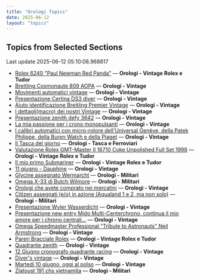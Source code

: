```yaml
---
title: "Orologi Topics"
date: 2025-06-12
layout: "topics"
---
```


## Topics from Selected Sections

Last update 2025-06-12 05:10:08.968617

- [Rolex 6240 "Paul Newman Red Panda"](https://orologi.forumfree.it/?t=80675837) — **Orologi - Vintage Rolex e Tudor**
- [Breitling Cosmonaute 809 AOPA](https://orologi.forumfree.it/?t=80718580) — **Orologi - Vintage**
- [Movimenti automatici vintage](https://orologi.forumfree.it/?t=80720480) — **Orologi - Vintage**
- [Presentazione Certina DS3 diver](https://orologi.forumfree.it/?t=80715969) — **Orologi - Vintage**
- [Aiuto identificazione Breitling Premier Vintage](https://orologi.forumfree.it/?t=80721136) — **Orologi - Vintage**
- [I dettagli(macro) dei nostri Vintage](https://orologi.forumfree.it/?t=80396891) — **Orologi - Vintage**
- [Presentazione zenith defy 3642](https://orologi.forumfree.it/?t=80717818) — **Orologi - Vintage**
- [La mia passione per i crono monopulsanti](https://orologi.forumfree.it/?t=74813566) — **Orologi - Vintage**
- [I calibri automatici con micro-rotore dell'Universal Genève, della Patek Philippe, della Buren Watch e della Piaget](https://orologi.forumfree.it/?t=80701756) — **Orologi - Vintage**
- [Il Tasca del giorno](https://orologi.forumfree.it/?t=80702163) — **Orologi - Tasca e Ferroviari**
- [Valutazione Rolex GMT-Master II 16710 Coke Unpolished Full Set 1998](https://orologi.forumfree.it/?t=80721673) — **Orologi - Vintage Rolex e Tudor**
- [Il mio primo Submariner](https://orologi.forumfree.it/?t=80696857) — **Orologi - Vintage Rolex e Tudor**
- [11 giugno - Dauphine](https://orologi.forumfree.it/?t=80720859) — **Orologi - Vintage**
- [Glycine assegnato Wermarcht](https://orologi.forumfree.it/?t=80719676) — **Orologi - Militari**
- [Omega X-33 di Butch Wilmore](https://orologi.forumfree.it/?t=80594788) — **Orologi - Militari**
- [Orologi che avete comprato nei mercatini](https://orologi.forumfree.it/?t=80718165) — **Orologi - Vintage**
- [Citizen assegnati (e/o) in azione (Aqualand 1 e 2, ma non solo)](https://orologi.forumfree.it/?t=77358351) — **Orologi - Militari**
- [Presentazione Wyler Wasserdicht](https://orologi.forumfree.it/?t=80717742) — **Orologi - Vintage**
- [Presentazione new entry Mido Multi-Centerchrono, continua il mio amore per i chrono centrali…](https://orologi.forumfree.it/?t=80721618) — **Orologi - Vintage**
- [Omega Speedmaster Professional "Tribute to Astronauts" Neil Armstrong](https://orologi.forumfree.it/?t=80642751) — **Orologi - Vintage**
- [Pareri Bracciale Rolex](https://orologi.forumfree.it/?t=80721674) — **Orologi - Vintage Rolex e Tudor**
- [Quadrante zenith](https://orologi.forumfree.it/?t=80721120) — **Orologi - Vintage**
- [12 Giugno cronografo quadrante racing](https://orologi.forumfree.it/?t=80721679) — **Orologi - Vintage**
- [Diver's vintage](https://orologi.forumfree.it/?t=71608461) — **Orologi - Vintage**
- [Martedì 10 giugno, oggi al polso](https://orologi.forumfree.it/?t=80720001) — **Orologi - Vintage**
- [Zlatoust 191 chs vietnamita](https://orologi.forumfree.it/?t=80720707) — **Orologi - Militari**
